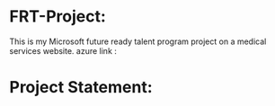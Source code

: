 # FRT-Project:
This is my Microsoft future ready talent program project on a medical services website.
azure link : 

# Project Statement:
